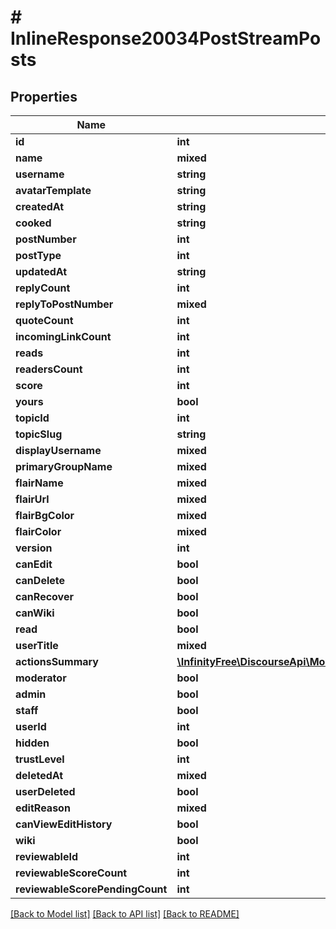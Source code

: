 # # InlineResponse20034PostStreamPosts

## Properties

Name | Type | Description | Notes
------------ | ------------- | ------------- | -------------
**id** | **int** |  | [optional]
**name** | **mixed** |  | [optional]
**username** | **string** |  | [optional]
**avatarTemplate** | **string** |  | [optional]
**createdAt** | **string** |  | [optional]
**cooked** | **string** |  | [optional]
**postNumber** | **int** |  | [optional]
**postType** | **int** |  | [optional]
**updatedAt** | **string** |  | [optional]
**replyCount** | **int** |  | [optional]
**replyToPostNumber** | **mixed** |  | [optional]
**quoteCount** | **int** |  | [optional]
**incomingLinkCount** | **int** |  | [optional]
**reads** | **int** |  | [optional]
**readersCount** | **int** |  | [optional]
**score** | **int** |  | [optional]
**yours** | **bool** |  | [optional]
**topicId** | **int** |  | [optional]
**topicSlug** | **string** |  | [optional]
**displayUsername** | **mixed** |  | [optional]
**primaryGroupName** | **mixed** |  | [optional]
**flairName** | **mixed** |  | [optional]
**flairUrl** | **mixed** |  | [optional]
**flairBgColor** | **mixed** |  | [optional]
**flairColor** | **mixed** |  | [optional]
**version** | **int** |  | [optional]
**canEdit** | **bool** |  | [optional]
**canDelete** | **bool** |  | [optional]
**canRecover** | **bool** |  | [optional]
**canWiki** | **bool** |  | [optional]
**read** | **bool** |  | [optional]
**userTitle** | **mixed** |  | [optional]
**actionsSummary** | [**\InfinityFree\DiscourseApi\Model\InlineResponse20018ActionsSummary[]**](InlineResponse20018ActionsSummary.md) |  | [optional]
**moderator** | **bool** |  | [optional]
**admin** | **bool** |  | [optional]
**staff** | **bool** |  | [optional]
**userId** | **int** |  | [optional]
**hidden** | **bool** |  | [optional]
**trustLevel** | **int** |  | [optional]
**deletedAt** | **mixed** |  | [optional]
**userDeleted** | **bool** |  | [optional]
**editReason** | **mixed** |  | [optional]
**canViewEditHistory** | **bool** |  | [optional]
**wiki** | **bool** |  | [optional]
**reviewableId** | **int** |  | [optional]
**reviewableScoreCount** | **int** |  | [optional]
**reviewableScorePendingCount** | **int** |  | [optional]

[[Back to Model list]](../../README.md#models) [[Back to API list]](../../README.md#endpoints) [[Back to README]](../../README.md)

